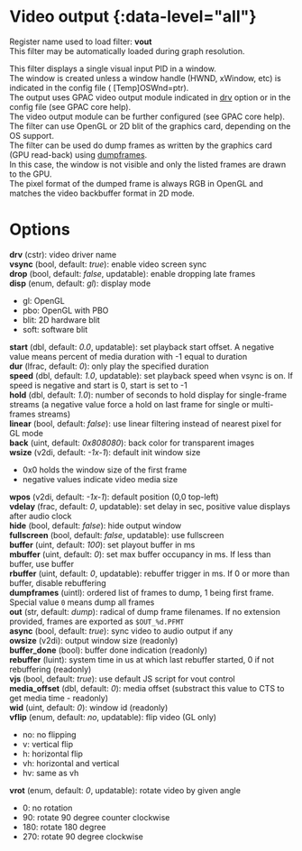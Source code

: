 <!-- automatically generated - do not edit, patch gpac/applications/gpac/gpac.c -->

# Video output  {:data-level="all"}  
  
Register name used to load filter: __vout__  
This filter may be automatically loaded during graph resolution.  
  
This filter displays a single visual input PID in a window.  
The window is created unless a window handle (HWND, xWindow, etc) is indicated in the config file ( [Temp]OSWnd=ptr).  
The output uses GPAC video output module indicated in [drv](#drv) option or in the config file (see GPAC core help).  
The video output module can be further configured (see GPAC core help).  
The filter can use OpenGL or 2D blit of the graphics card, depending on the OS support.  
The filter can be used do dump frames as written by the graphics card (GPU read-back) using [dumpframes](#dumpframes).  
In this case, the window is not visible and only the listed frames are drawn to the GPU.  
The pixel format of the dumped frame is always RGB in OpenGL and matches the video backbuffer format in 2D mode.  
  

# Options    
  
<a id="drv">__drv__</a> (cstr): video driver name  
<a id="vsync">__vsync__</a> (bool, default: _true_): enable video screen sync  
<a id="drop">__drop__</a> (bool, default: _false_, updatable): enable dropping late frames  
<a id="disp">__disp__</a> (enum, default: _gl_): display mode  

- gl: OpenGL  
- pbo: OpenGL with PBO  
- blit: 2D hardware blit  
- soft: software blit  
  
<a id="start">__start__</a> (dbl, default: _0.0_, updatable): set playback start offset. A negative value means percent of media duration with -1 equal to duration  
<a id="dur">__dur__</a> (lfrac, default: _0_): only play the specified duration  
<a id="speed">__speed__</a> (dbl, default: _1.0_, updatable): set playback speed when vsync is on. If speed is negative and start is 0, start is set to -1  
<a id="hold">__hold__</a> (dbl, default: _1.0_): number of seconds to hold display for single-frame streams (a negative value force a hold on last frame for single or multi-frames streams)  
<a id="linear">__linear__</a> (bool, default: _false_): use linear filtering instead of nearest pixel for GL mode  
<a id="back">__back__</a> (uint, default: _0x808080_): back color for transparent images  
<a id="wsize">__wsize__</a> (v2di, default: _-1x-1_): default init window size  

- 0x0 holds the window size of the first frame  
- negative values indicate video media size  
  
<a id="wpos">__wpos__</a> (v2di, default: _-1x-1_): default position (0,0 top-left)  
<a id="vdelay">__vdelay__</a> (frac, default: _0_, updatable): set delay in sec, positive value displays after audio clock  
<a id="hide">__hide__</a> (bool, default: _false_): hide output window  
<a id="fullscreen">__fullscreen__</a> (bool, default: _false_, updatable): use fullscreen  
<a id="buffer">__buffer__</a> (uint, default: _100_): set playout buffer in ms  
<a id="mbuffer">__mbuffer__</a> (uint, default: _0_): set max buffer occupancy in ms. If less than buffer, use buffer  
<a id="rbuffer">__rbuffer__</a> (uint, default: _0_, updatable): rebuffer trigger in ms. If 0 or more than buffer, disable rebuffering  
<a id="dumpframes">__dumpframes__</a> (uintl): ordered list of frames to dump, 1 being first frame. Special value `0` means dump all frames  
<a id="out">__out__</a> (str, default: _dump_): radical of dump frame filenames. If no extension provided, frames are exported as `$OUT_%d.PFMT`  
<a id="async">__async__</a> (bool, default: _true_): sync video to audio output if any  
<a id="owsize">__owsize__</a> (v2di): output window size (readonly)  
<a id="buffer_done">__buffer_done__</a> (bool): buffer done indication (readonly)  
<a id="rebuffer">__rebuffer__</a> (luint): system time in us at which last rebuffer started, 0 if not rebuffering (readonly)  
<a id="vjs">__vjs__</a> (bool, default: _true_): use default JS script for vout control  
<a id="media_offset">__media_offset__</a> (dbl, default: _0_): media offset (substract this value to CTS to get media time - readonly)  
<a id="wid">__wid__</a> (uint, default: _0_): window id (readonly)  
<a id="vflip">__vflip__</a> (enum, default: _no_, updatable): flip video (GL only)  

- no: no flipping  
- v: vertical flip  
- h: horizontal flip  
- vh: horizontal and vertical  
- hv: same as vh  
  
<a id="vrot">__vrot__</a> (enum, default: _0_, updatable): rotate video by given angle  

- 0: no rotation  
- 90: rotate 90 degree counter clockwise  
- 180: rotate 180 degree  
- 270: rotate 90 degree clockwise  
  
  
